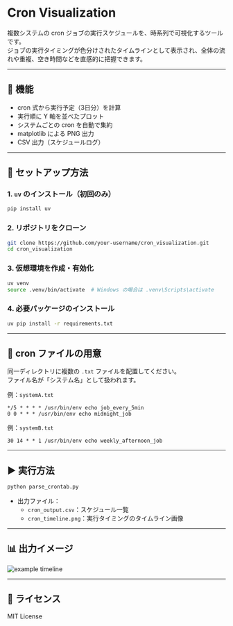 # Cron Visualization

複数システムの cron ジョブの実行スケジュールを、時系列で可視化するツールです。  
ジョブの実行タイミングが色分けされたタイムラインとして表示され、全体の流れや重複、空き時間などを直感的に把握できます。

---

## 🔧 機能

- cron 式から実行予定（3日分）を計算
- 実行順に Y 軸を並べたプロット
- システムごとの cron を自動で集約
- matplotlib による PNG 出力
- CSV 出力（スケジュールログ）

---

## 🧪 セットアップ方法

### 1. `uv` のインストール（初回のみ）

```bash
pip install uv
```

### 2. リポジトリをクローン

```bash
git clone https://github.com/your-username/cron_visualization.git
cd cron_visualization
```

### 3. 仮想環境を作成・有効化

```bash
uv venv
source .venv/bin/activate  # Windows の場合は .venv\Scripts\activate
```

### 4. 必要パッケージのインストール

```bash
uv pip install -r requirements.txt
```

---

## 📂 cron ファイルの用意

同一ディレクトリに複数の `.txt` ファイルを配置してください。  
ファイル名が「システム名」として扱われます。

例：`systemA.txt`

```
*/5 * * * * /usr/bin/env echo job_every_5min
0 0 * * * /usr/bin/env echo midnight_job
```

例：`systemB.txt`

```
30 14 * * 1 /usr/bin/env echo weekly_afternoon_job
```

---

## ▶️ 実行方法

```bash
python parse_crontab.py
```

- 出力ファイル：
  - `cron_output.csv`：スケジュール一覧
  - `cron_timeline.png`：実行タイミングのタイムライン画像

---

## 📊 出力イメージ

![example timeline](cron_timeline.png)

---

## 📄 ライセンス

MIT License
